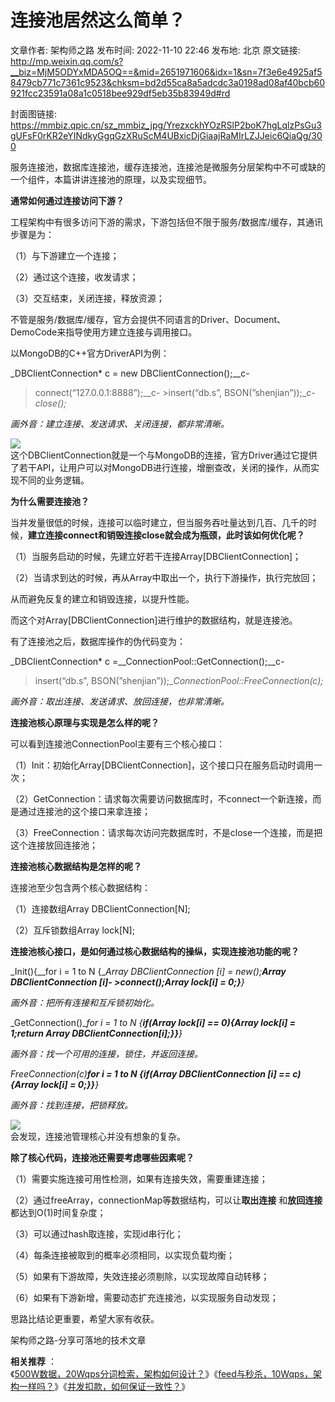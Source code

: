 # 连接池居然这么简单？

文章作者: 架构师之路
发布时间: 2022-11-10 22:46
发布地: 北京
原文链接: http://mp.weixin.qq.com/s?__biz=MjM5ODYxMDA5OQ==&mid=2651971606&idx=1&sn=7f3e6e4925af58479cb771c7361c9523&chksm=bd2d55ca8a5adcdc3a0198ad08af40bcb60921fcc23591a08a1c0518bee929df5eb35b83949d#rd

封面图链接: https://mmbiz.qpic.cn/sz_mmbiz_jpg/YrezxckhYOzRSlP2boK7hgLqlzPsGu3gUFsF0rKR2eYINdkyGgqGzXRuScM4UBxicDjGiaajRaMIrLZJJeic6QiaQg/300

服务连接池，数据库连接池，缓存连接池，连接池是微服务分层架构中不可或缺的一个组件，本篇讲讲连接池的原理，以及实现细节。  

**通常如何通过连接访问下游？**

工程架构中有很多访问下游的需求，下游包括但不限于服务/数据库/缓存，其通讯步骤是为：

（1）与下游建立一个连接；

（2）通过这个连接，收发请求；

（3）交互结束，关闭连接，释放资源；

不管是服务/数据库/缓存，官方会提供不同语言的Driver、Document、DemoCode来指导使用方建立连接与调用接口。

  

以MongoDB的C++官方DriverAPI为例：

 _DBClientConnection* c = new DBClientConnection();__c-
>connect(“127.0.0.1:8888”);__c- >insert(“db.s”, BSON(”shenjian”));__c-
>close();_

_画外音：建立连接、发送请求、关闭连接，都非常清晰。_

![](https://mmbiz.qpic.cn/mmbiz_png/YrezxckhYOyYQ6I4ye7XyG2COJsYrScxfpK87Hh7CgRIvzbicdYrPnKQnaX2yUsjYk2QzPdE8Ojf5PE8A7CvmoQ/640?wx_fmt=png)  
这个DBClientConnection就是一个与MongoDB的连接，官方Driver通过它提供了若干API，让用户可以对MongoDB进行连接，增删查改，关闭的操作，从而实现不同的业务逻辑。

**为什么需要连接池？**

当并发量很低的时候，连接可以临时建立，但当服务吞吐量达到几百、几千的时候，**建立连接connect和销毁连接close就会成为瓶颈，此时该如何优化呢？**  

（1）当服务启动的时候，先建立好若干连接Array[DBClientConnection]；

（2）当请求到达的时候，再从Array中取出一个，执行下游操作，执行完放回；

从而避免反复的建立和销毁连接，以提升性能。

  

而这个对Array[DBClientConnection]进行维护的数据结构，就是连接池。

  

有了连接池之后，数据库操作的伪代码变为：

 _DBClientConnection* c =__ConnectionPool::GetConnection();__c-
>insert(“db.s”, BSON(”shenjian”));__ConnectionPool::FreeConnection(c);_

_画外音：取出连接、发送请求、放回连接，也非常清晰。_

  

**连接池核心原理与实现是怎么样的呢？**

可以看到连接池ConnectionPool主要有三个核心接口：

（1）Init：初始化Array[DBClientConnection]，这个接口只在服务启动时调用一次；

（2）GetConnection：请求每次需要访问数据库时，不connect一个新连接，而是通过连接池的这个接口来拿连接；

（3）FreeConnection：请求每次访问完数据库时，不是close一个连接，而是把这个连接放回连接池；

**连接池核心数据结构是怎样的呢？**

连接池至少包含两个核心数据结构：

（1）连接数组Array DBClientConnection[N];

（2）互斥锁数组Array lock[N];

**连接池核心接口，是如何通过核心数据结构的操纵，实现连接池功能的呢？**

 _Init(){__for i = 1 to N {__Array DBClientConnection [i] = new();__Array
DBClientConnection [i]- >connect();__Array lock[i] = 0;__}__}_

_画外音：把所有连接和互斥锁初始化。_

 _GetConnection()__for i = 1 to N {__if(Array lock[i] == 0){__Array lock[i] =
1;__return Array DBClientConnection[i];__}__}__}_

_画外音：找一个可用的连接，锁住，并返回连接。_

 _FreeConnection(c)__for i = 1 to N {__if(Array DBClientConnection [i] ==
c){__Array lock[i] = 0;__}__}__}_

_画外音：找到连接，把锁释放。_

![](https://mmbiz.qpic.cn/mmbiz_png/YrezxckhYOyYQ6I4ye7XyG2COJsYrScx9TlYrhEM5s6VkPeKSZzdDicspKibqb7vgj92mJcWjia8sshWxZho0rghg/640?wx_fmt=png)  
会发现，连接池管理核心并没有想象的复杂。

  

**除了核心代码，连接池还需要考虑哪些因素呢？**

（1）需要实施连接可用性检测，如果有连接失效，需要重建连接；

（2）通过freeArray，connectionMap等数据结构，可以让**取出连接** 和**放回连接** 都达到O(1)时间复杂度；

（3）可以通过hash取连接，实现id串行化；

（4）每条连接被取到的概率必须相同，以实现负载均衡；

（5）如果有下游故障，失效连接必须剔除，以实现故障自动转移；

（6）如果有下游新增，需要动态扩充连接池，以实现服务自动发现；

思路比结论更重要，希望大家有收获。

架构师之路-分享可落地的技术文章

**相关推荐** ：  
《[500W数据，20Wqps分词检索，架构如何设计？](http://mp.weixin.qq.com/s?__biz=MjM5ODYxMDA5OQ==&mid=2651971551&idx=1&sn=16e681cf70d6dfb34d0d86ef321ad756&chksm=bd2d6a038a5ae315e540e4bff9163869cb61a6d3d56b93e9488831c97420319acfcb14ddc8f7&scene=21#wechat_redirect)》《[feed与秒杀，10Wqps，架构一样吗？](http://mp.weixin.qq.com/s?__biz=MjM5ODYxMDA5OQ==&mid=2651971498&idx=1&sn=749e58a69c81dc18da7e1b6783d9843d&chksm=bd2d6a768a5ae360af7dc57e624bc60071ad7335965eece6500f6d3b9d520416c0f787ce6d35&scene=21#wechat_redirect)》《[并发扣款，如何保证一致性？](http://mp.weixin.qq.com/s?__biz=MjM5ODYxMDA5OQ==&mid=2651971478&idx=1&sn=46854d498ccfd11f23c89001362961a5&chksm=bd2d6a4a8a5ae35c6870cbc3127e7de40482b0897a2da0ea2cddd02dd86f13516c6faf0c3bfd&scene=21#wechat_redirect)》‍

‍

